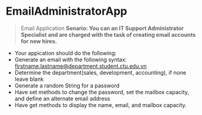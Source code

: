 # EmailAdministratorApp
> Email Application
**Senario: You can an IT Support Administrator Specialist and are charged with the task of creating email accounts for new hires.**

* Your appication should do the following:
* Generate an email  with the following syntax: firstname.lastname@department.student.ctu.edu.vn
* Determine the department(sales, development, accounting), if none leave blank
* Generate a random String for a password
* Have set methods to change the password, set the mailbox capacity, and define an alternate email address
* Have get methods to display the name, email, and mailbox capacity.
